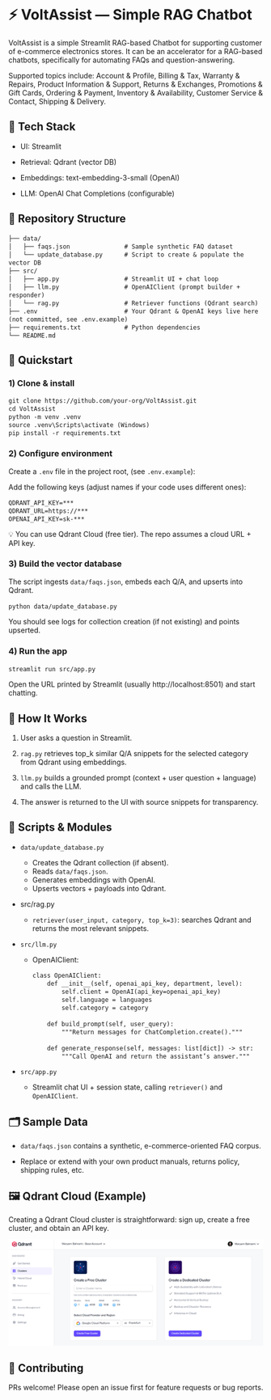 # ⚡ VoltAssist — Simple RAG Chatbot

VoltAssist is a simple Streamlit RAG-based Chatbot for supporting customer of e-commerce electronics stores. It can be an accelerator for a RAG-based chatbots, specifically for automating FAQs and question-answering.

Supported topics include: Account & Profile, Billing & Tax, Warranty & Repairs, Product Information & Support, Returns & Exchanges, Promotions & Gift Cards, Ordering & Payment, Inventory & Availability, Customer Service & Contact, Shipping & Delivery.

## 🧱 Tech Stack

- UI: Streamlit

- Retrieval: Qdrant (vector DB)

- Embeddings: text-embedding-3-small (OpenAI)

- LLM: OpenAI Chat Completions (configurable)

## 📁 Repository Structure
```
├── data/
│   ├── faqs.json               # Sample synthetic FAQ dataset
│   └── update_database.py      # Script to create & populate the vector DB
├── src/
│   ├── app.py                  # Streamlit UI + chat loop
│   ├── llm.py                  # OpenAIClient (prompt builder + responder)
│   └── rag.py                  # Retriever functions (Qdrant search)
├── .env                        # Your Qdrant & OpenAI keys live here (not committed, see .env.example)
├── requirements.txt            # Python dependencies
└── README.md
```

## 🚀 Quickstart
### 1) Clone & install
```
git clone https://github.com/your-org/VoltAssist.git
cd VoltAssist
python -m venv .venv
source .venv\Scripts\activate (Windows)
pip install -r requirements.txt
```

### 2) Configure environment

Create a `.env` file in the project root, (see `.env.example`):

Add the following keys (adjust names if your code uses different ones):
```
QDRANT_API_KEY=***
QDRANT_URL=https://***
OPENAI_API_KEY=sk-***
```
💡 You can use Qdrant Cloud (free tier). The repo assumes a cloud URL + API key.

### 3) Build the vector database

The script ingests `data/faqs.json`, embeds each Q/A, and upserts into Qdrant.

`python data/update_database.py`

You should see logs for collection creation (if not existing) and points upserted.

### 4) Run the app
`streamlit run src/app.py`

Open the URL printed by Streamlit (usually http://localhost:8501) and start chatting.

## 🔎 How It Works

1. User asks a question in Streamlit.

2. `rag.py` retrieves top_k similar Q/A snippets for the selected category from Qdrant using embeddings.

3. `llm.py` builds a grounded prompt (context + user question + language) and calls the LLM.

4. The answer is returned to the UI with source snippets for transparency.

## 🧰 Scripts & Modules

- `data/update_database.py`
  - Creates the Qdrant collection (if absent).
  - Reads `data/faqs.json`.
  - Generates embeddings with OpenAI.
  - Upserts vectors + payloads into Qdrant.

- src/rag.py
  - `retriever(user_input, category, top_k=3)`: searches Qdrant and returns the most relevant snippets.

- `src/llm.py`
  - OpenAIClient:
    ```
    class OpenAIClient:
        def __init__(self, openai_api_key, department, level):
            self.client = OpenAI(api_key=openai_api_key)
            self.language = languages
            self.category = category
    
        def build_prompt(self, user_query):
            """Return messages for ChatCompletion.create()."""
    
        def generate_response(self, messages: list[dict]) -> str:
            """Call OpenAI and return the assistant’s answer."""
    ```
- `src/app.py`
  - Streamlit chat UI + session state, calling `retriever()` and `OpenAIClient`.

## 🗂 Sample Data

- `data/faqs.json` contains a synthetic, e-commerce-oriented FAQ corpus.

- Replace or extend with your own product manuals, returns policy, shipping rules, etc.

## 🖼 Qdrant Cloud (Example)

Creating a Qdrant Cloud cluster is straightforward: sign up, create a free cluster, and obtain an API key.

![img.png](images/qdrant_create_cluster.png)

## 🤝 Contributing

PRs welcome! Please open an issue first for feature requests or bug reports.
